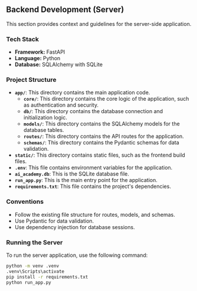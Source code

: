 ## Backend Development (Server)

This section provides context and guidelines for the server-side application.

### Tech Stack

-   **Framework:** FastAPI
-   **Language:** Python
-   **Database:** SQLAlchemy with SQLite

### Project Structure

-   **`app/`**: This directory contains the main application code.
    -   **`core/`**: This directory contains the core logic of the application, such as authentication and security.
    -   **`db/`**: This directory contains the database connection and initialization logic.
    -   **`models/`**: This directory contains the SQLAlchemy models for the database tables.
    -   **`routes/`**: This directory contains the API routes for the application.
    -   **`schemas/`**: This directory contains the Pydantic schemas for data validation.
-   **`static/`**: This directory contains static files, such as the frontend build files.
-   **`.env`**: This file contains environment variables for the application.
-   **`ai_academy.db`**: This is the SQLite database file.
-   **`run_app.py`**: This is the main entry point for the application.
-   **`requirements.txt`**: This file contains the project's dependencies.

### Conventions

-   Follow the existing file structure for routes, models, and schemas.
-   Use Pydantic for data validation.
-   Use dependency injection for database sessions.

### Running the Server

To run the server application, use the following command:

```bash
python -m venv .venv
.venv\Scripts\activate
pip install -r requirements.txt
python run_app.py
```